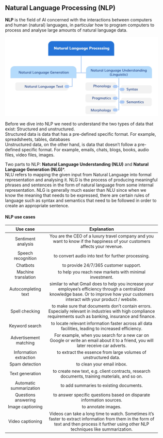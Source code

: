 ## Natural Language Processing (NLP)

**NLP** is the field of AI concerned with the interactions between computers and human (natural) languages, in particular how to program computers to process and analyse large amounts of natural language data.


![](misc/NLP.jpg)

Before we dive into NLP we need to understand the two types of data that exist: Structured and unstructured.    
Structured data is data that has a pre-defined specific format. For example, spreadsheets, tables, databases   
Unstructured data, on the other hand, is data that doesn’t follow a pre-defined specific format. For example, emails, chats, blogs, books, audio files, video files, images.   


Two parts to NLP: **Natural Language Understanding (NLU)** and **Natural Language Generation (NLG)***.    
NLU refers to mapping the given input from Natural Language into formal representation and analysing it.
NLG is the process of producing meaningful phrases and sentences in the form of natural language from some internal representation. NLG is generally much easier than NLU since
when we know the meaning that needs to be expressed, there are certain rules of language such as syntax and semantics that need to be followed in order to create an appropriate
sentence.

#### NLP use cases

|          **Use case**          |                                                                                                  **Explanation**                                                                                                 |
|:------------------------------:|:----------------------------------------------------------------------------------------------------------------------------------------------------------------------------------------------------------------:|
|     Sentiment   analysis       |     You   are the CEO   of a luxury travel company and you want to know   if the happiness of your customers affects your revenue.                                                                               |
|     Speech   recognition       |     to convert audio into text for further processing.                                                                                                                                                           |
|     Chatbots                   |     to provide 24/7/365 customer support.                                                                                                                                                                        |
|     Machine translation        |     to help   you reach new   markets with minimal investment.                                                                                                                                                   |
|     Autocompleting text        |     similar to what   Gmail does to   help you increase your employee’s efficiency   through a centralized knowledge base. Or to   improve how your   customers interact with your product / website.            |
|     Spell   checking           |     to make sure   that documents don’t   contain errors. Especially relevant in   industries with high   compliance requirements such   as banking, insurance and finance.                                      |
|     Keyword   search           |     to locate relevant information faster across all data facilities, leading to increased efficiency.                                                                                                           |
|     Advertisement matching     |     For example, when   you search for   a new car   on Google or write an   email about it   to a friend, you will later receive car adverts.                                                                   |
|     Information extraction     |     to extract the   essence from large   volumes of unstructured data.                                                                                                                                          |
|     Spam   detection           |     to clean   your email inbox.                                                                                                                                                                                 |
|     Text   generation          |     to create new   text, e.g. client   contracts, research documents, training materials, and so on.                                                                                                            |
|     Automatic summarization    |     to add summaries to existing   documents.                                                                                                                                                                    |
|     Questions answering        |     to answer specific questions based on   disparate information sources.                                                                                                                                       |
|     Image   captioning         |     to annotate images.                                                                                                                                                                                          |
|     Video   captioning         |     Videos can take a long time   to watch.     Sometimes   it’s faster to extract information from them in the form   of text and   then process it   further using other NLP techniques like summarization.    |
